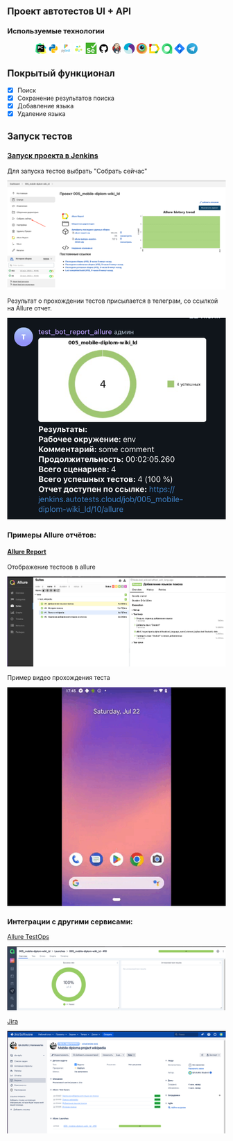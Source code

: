 ## Проект автотестов  UI + API 

<!-- Технологии -->

### Используемые технологии
<p  align="center">
  <code><img width="5%" title="Pycharm" src="images/logo_stacks/pycharm.png"></code>
  <code><img width="5%" title="Python" src="images/logo_stacks/python.png"></code>
  <code><img width="5%" title="Pytest" src="images/logo_stacks/pytest.png"></code>
  <code><img width="5%" title="Selene" src="images/logo_stacks/selene.png"></code>
  <code><img width="5%" title="Selenium" src="images/logo_stacks/selenium.png"></code>
  <code><img width="5%" title="GitHub" src="images/logo_stacks/github.png"></code>
  <code><img width="5%" title="Jenkins" src="images/logo_stacks/jenkins.png"></code>
  <code><img width="5%" title="Appium" src="images/logo_stacks/appium.png"></code>
  <code><img width="5%" title="Browserstack" src="images/logo_stacks/browserstack.png"></code>
  <code><img width="5%" title="Allure Report" src="images/logo_stacks/allure_report.png"></code>
  <code><img width="5%" title="Allure TestOps" src="images/logo_stacks/allure_testops.png"></code>
  <code><img width="5%" title="Jira" src="images/logo_stacks/jira.png"></code>
  <code><img width="5%" title="Telegram" src="images/logo_stacks/tg.png"></code>
</p>


<!-- Тест кейсы -->

## Покрытый функционал

- [x] Поиск
- [x] Сохранение результатов поиска
- [x] Добавление языка
- [x] Удаление языка 

## Запуск тестов

### [Запуск проекта в Jenkins](https://jenkins.autotests.cloud/job/005_mobile-diplom-wiki_ld/)

Для запуска тестов выбрать "Собрать сейчас"

![Jenkins](/images/screenshot/jenkins.png)

Результат о прохождении тестов присылается в телеграм, со ссылкой на Allure отчет.

![Telegram](/images/screenshot/teleg.png)

### __Примеры Allure отчётов:__ 

#### [Allure Report](https://jenkins.autotests.cloud/job/005_mobile-diplom-wiki_ld/10/allure/)

Отображение тестоов в allure

![Allure UI](/images/screenshot/allure.png)


Пример видео прохождения теста

![Allure vid](/images/screenshot/video_test.gif)

### __Интеграции с другими сервисами:__ 
[Allure TestOps](https://allure.autotests.cloud/project/3543/launches)

![Allure TestOps](/images/screenshot/allureTestOps.png)

[Jira](https://jira.autotests.cloud/browse/HOMEWORK-805)

![Allure TestOps](/images/screenshot/jira.png)
